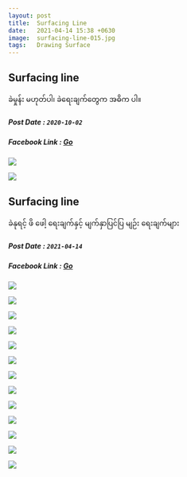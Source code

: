 ```yaml
---
layout: post
title:  Surfacing Line
date:   2021-04-14 15:38 +0630
image:  surfacing-line-015.jpg
tags:   Drawing Surface
---
```

## Surfacing line 
ခဲမှုန်း မဟုတ်ပါ၊ ခဲရေးချက်တွေက အဓိက ပါ။
##### Post Date : `2020-10-02`
##### Facebook Link : [Go](https://www.facebook.com/groups/243207936740930/permalink/272569513804772/)

![]({{site.baseurl}}/img/surfacing-line-001/001.jpg)

![]({{site.baseurl}}/img/surfacing-line-001/002.jpg)

## Surfacing line
ခဲနုရင့် ဖိ ဖေါ့ ရေးချက်နှင့် မျက်နှာပြင်ပြ မျဉ်း ရေးချက်များ
##### Post Date : `2021-04-14`
##### Facebook Link : [Go](https://www.facebook.com/groups/243207936740930/permalink/378880539840335/)

![]({{site.baseurl}}/img/surfacing-line-002/001.jpg)

![]({{site.baseurl}}/img/surfacing-line-002/002.jpg)

![]({{site.baseurl}}/img/surfacing-line-002/003.jpg)

![]({{site.baseurl}}/img/surfacing-line-002/004.jpg)

![]({{site.baseurl}}/img/surfacing-line-002/005.jpg)

![]({{site.baseurl}}/img/surfacing-line-002/006.jpg)

![]({{site.baseurl}}/img/surfacing-line-002/007.jpg)

![]({{site.baseurl}}/img/surfacing-line-002/008.jpg)

![]({{site.baseurl}}/img/surfacing-line-002/009.jpg)

![]({{site.baseurl}}/img/surfacing-line-002/010.jpg)

![]({{site.baseurl}}/img/surfacing-line-002/011.jpg)

![]({{site.baseurl}}/img/surfacing-line-002/012.jpg)

![]({{site.baseurl}}/img/surfacing-line-002/013.jpg)

